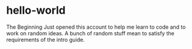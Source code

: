 # hello-world
The Beginning
Just opened this account to help me learn to code and to work on random ideas.
A bunch of random stuff mean to satisfy the requirements of the intro guide. 
